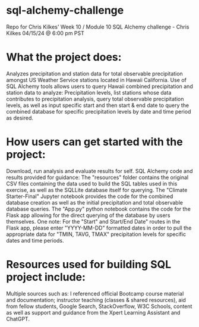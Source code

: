 # sql-alchemy-challenge
Repo for Chris Kilkes' Week 10 / Module 10 SQL Alchemy challenge - Chris Kilkes 04/15/24 @ 6:00 pm PST 

# What the project does: 
Analyzes precipitation and station data for total observable precipitation amongst US Weather Service stations located in Hawaii California. Use of SQL Alchemy tools allows users to query Hawaii combined precipitation and station data to analyze: Precipitation levels, list stations whose data contributes to precipitation analysis, query total observable precipitation levels, as well as input specific start and then start & end date to query the combined database for specific precipitation levels by date and time period as desired.

# How users can get started with the project: 
Download, run analysis and evaluate results for self. SQL Alchemy code and results provided for guidance: The "resources" folder contains the original CSV files containing the data used to build the SQL tables used in this exercise, as well as the SQLLite database itself for querying. The "Climate Starter-Final" Jupyter notebook provides the code for the combined database creation as well as the initial precipitation and total observable database queries. The "App.py" python notebook contains the code for the Flask app allowing for the direct querying of the database by users themselves. One note: For the "Start" and Start/End Date" routes in the Flask app, please enter "YYYY-MM-DD" formatted dates in order to pull the appropriate data for "TMIN, TAVG, TMAX" precipitation levels for specific dates and time periods. 

# Resources used for building SQL project include:
Multiple sources such as: I referenced official Bootcamp course material and documentation; instructor teaching (classes & shared resources), aid from fellow students, Google Search, StackOverflow, W3C Schools,  content as well as support and guidance from the Xpert Learning Assistant and ChatGPT.
